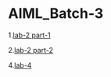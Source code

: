# AIML_Batch-3
1.[lab-2 part-1](https://github.com/KumariUpasna/AIML_Batch-3/blob/main/ASSIGNMENT2.ipynb)

2.[lab-2 part-2](https://github.com/KumariUpasna/AIML_Batch-3/blob/main/Assignment_2.ipynb)



4.[lab-4](https://github.com/KumariUpasna/AIML_Batch-3/blob/main/Assignment_4.ipynb)

